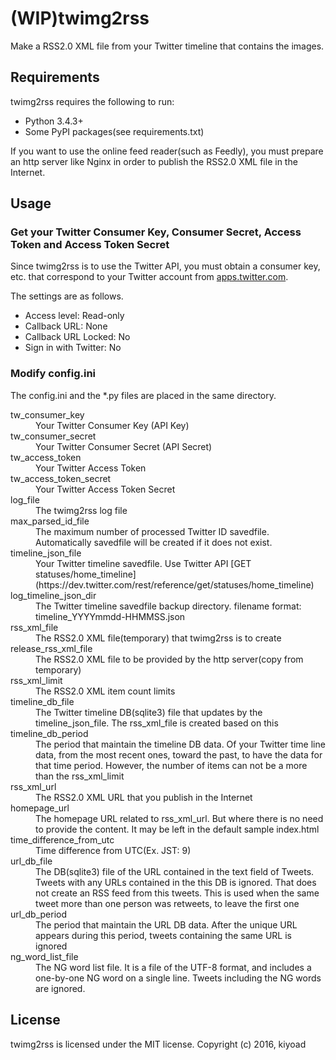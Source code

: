 # (WIP)twimg2rss
Make a RSS2.0 XML file from your Twitter timeline that contains the images.

## Requirements
twimg2rss requires the following to run:
- Python 3.4.3+
- Some PyPI packages(see requirements.txt)

If you want to use the online feed reader(such as Feedly), you must prepare an http server like Nginx in order to publish the RSS2.0 XML file in the Internet.

## Usage
### Get your Twitter Consumer Key, Consumer Secret, Access Token and Access Token Secret
Since twimg2rss is to use the Twitter API, you must obtain a consumer key, etc. that correspond to your Twitter account from [apps.twitter.com](https://apps.twitter.com/).

The settings are as follows.
- Access level: Read-only
- Callback URL: None
- Callback URL Locked: No
- Sign in with Twitter: No

### Modify config.ini
The config.ini and the *.py files are placed in the same directory.
<dl>
<dt>tw_consumer_key</dt>
<dd>Your Twitter Consumer Key (API Key)</dd>

<dt>tw_consumer_secret</dt>
<dd>Your Twitter Consumer Secret (API Secret)</dd>

<dt>tw_access_token</dt>
<dd>Your Twitter Access Token</dd>

<dt>tw_access_token_secret</dt>
<dd>Your Twitter Access Token Secret</dd>

<dt>log_file</dt>
<dd>The twimg2rss log file</dd>

<dt>max_parsed_id_file</dt>
<dd>The maximum number of processed Twitter ID savedfile. Automatically savedfile will be created if it does not exist.</dd>

<dt>timeline_json_file</dt>
<dd>Your Twitter timeline savedfile. Use Twitter API [GET statuses/home_timeline](https://dev.twitter.com/rest/reference/get/statuses/home_timeline)</dd>

<dt>log_timeline_json_dir</dt>
<dd>The Twitter timeline savedfile backup directory. filename format: timeline_YYYYmmdd-HHMMSS.json</dd>

<dt>rss_xml_file</dt>
<dd>The RSS2.0 XML file(temporary) that twimg2rss is to create</dd>

<dt>release_rss_xml_file</dt>
<dd>The RSS2.0 XML file to be provided by the http server(copy from temporary)</dd>

<dt>rss_xml_limit</dt>
<dd>The RSS2.0 XML item count limits</dd>

<dt>timeline_db_file</dt>
<dd>The Twitter timeline DB(sqlite3) file that updates by the timeline_json_file. The rss_xml_file is created based on this</dd>

<dt>timeline_db_period</dt>
<dd>The period that maintain the timeline DB data. Of your Twitter time line data, from the most recent ones, toward the past, to have the data for that time period. However, the number of items can not be a more than the rss_xml_limit</dd>

<dt>rss_xml_url</dt>
<dd>The RSS2.0 XML URL that you publish in the Internet</dd>

<dt>homepage_url</dt>
<dd>The homepage URL related to rss_xml_url. But where there is no need to provide the content. It may be left in the default sample index.html</dd>

<dt>time_difference_from_utc</dt>
<dd>Time difference from UTC(Ex. JST: 9)</dd>

<dt>url_db_file</dt>
<dd>The DB(sqlite3) file of the URL contained in the text field of Tweets. Tweets with any URLs contained in the this DB is ignored. That does not create an RSS feed from this tweets. This is used when the same tweet more than one person was retweets, to leave the first one</dd>

<dt>url_db_period</dt>
<dd>The period that maintain the URL DB data. After the unique URL appears during this period, tweets containing the same URL is ignored</dd>

<dt>ng_word_list_file</dt>
<dd>The NG word list file. It is a file of the UTF-8 format, and includes a one-by-one NG word on a single line. Tweets including the NG words are ignored.</dd>

</dl>

## License

twimg2rss is licensed under the MIT license.
Copyright (c) 2016, kiyoad
